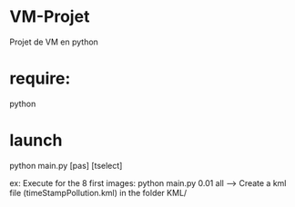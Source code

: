 VM-Projet
=========

Projet de VM en python

require:
=========

python

launch
========

python main.py [pas] [tselect]

ex: 
Execute for the 8 first images:
python main.py 0.01 all
--> Create a kml file (timeStampPollution.kml) in the folder KML/



